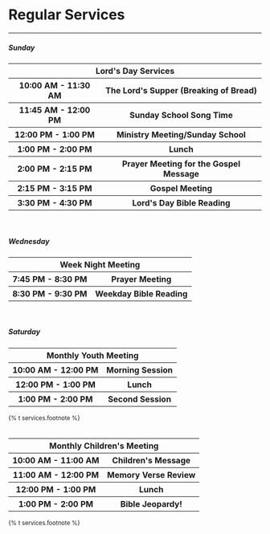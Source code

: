 <h1 class="text-center">Regular Services</h1>

<hr>

<h5 class="text-center">Sunday</h5>

<table class="table table-sm table-text">
    <thead align="center">
        <th colspan="2">Lord's Day Services</th>
    </thead>
    <tbody>
        <tr>
            <th class="w-50">10:00 AM - 11:30 AM</th>
            <th class="w-50">The Lord's Supper (Breaking of Bread)</th>
        </tr>
        <tr>
            <th class="w-50">11:45 AM - 12:00 PM</th>
            <th class="w-50">Sunday School Song Time</th>
        </tr>
        <tr>
            <th class="w-50">12:00 PM - 1:00 PM</th>
            <th class="w-50">Ministry Meeting/Sunday School</th>
        </tr>
        <tr>
            <th class="w-50">1:00 PM - 2:00 PM</th>
            <th class="w-50">Lunch</th>
        </tr>
        <tr>
            <th class="w-50">2:00 PM - 2:15 PM</th>
            <th class="w-50">Prayer Meeting for the Gospel Message</th>
        </tr>
        <tr>
            <th class="w-50">2:15 PM - 3:15 PM</th>
            <th class="w-50">Gospel Meeting</th>
        </tr>
        <tr>
            <th class="w-50">3:30 PM - 4:30 PM</th>
            <th class="w-50">Lord's Day Bible Reading</th>
        </tr>
    </tbody>
</table>

<br>

<h5 class="text-center">Wednesday</h5>

<table class="table table-sm table-text">
    <thead align="center">
        <th colspan="2">Week Night Meeting</th>
    </thead>
    <tbody>
        <tr>
            <th class="w-50">7:45 PM - 8:30 PM</th>
            <th class="w-50">Prayer Meeting</th>
        </tr>
        <tr>
            <th class="w-50">8:30 PM - 9:30 PM</th>
            <th class="w-50">Weekday Bible Reading</th>
        </tr>
    </tbody>
</table>

<br>

<h5 class="text-center">Saturday</h5>

<table class="table table-sm table-text">
    <thead align="center">
        <th colspan="2">Monthly Youth Meeting</th>
    </thead>
    <tbody>
        <tr>
            <th class="w-50">10:00 AM - 12:00 PM</th>
            <th class="w-50">Morning Session</th>
        </tr>
        <tr>
            <th class="w-50">12:00 PM - 1:00 PM</th>
            <th class="w-50">Lunch</th>
        </tr>
        <tr>
            <th class="w-50">1:00 PM - 2:00 PM</th>
            <th class="w-50">Second Session</th>
        </tr>
    </tbody>
</table>
<div class="text-center"><small>{% t services.footnote %}</small></div>

<br>

<table class="table table-sm table-text">
    <thead align="center">
        <th colspan="2">Monthly Children's Meeting</th>
    </thead>
    <tbody>
        <tr>
            <th class="w-50">10:00 AM - 11:00 AM</th>
            <th class="w-50">Children's Message</th>
        </tr>
        <tr>
            <th class="w-50">11:00 AM - 12:00 PM</th>
            <th class="w-50">Memory Verse Review</th>
        </tr>
        <tr>
            <th class="w-50">12:00 PM - 1:00 PM</th>
            <th class="w-50">Lunch</th>
        </tr>
        <tr>
            <th class="w-50">1:00 PM - 2:00 PM</th>
            <th class="w-50">Bible Jeopardy!</th>
        </tr>
    </tbody>
</table>
<div class="text-center"><small>{% t services.footnote %}</small></div>
